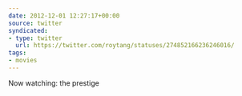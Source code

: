 ```yaml
---
date: 2012-12-01 12:27:17+00:00
source: twitter
syndicated:
- type: twitter
  url: https://twitter.com/roytang/statuses/274852166236246016/
tags:
- movies
---
```


Now watching: the prestige